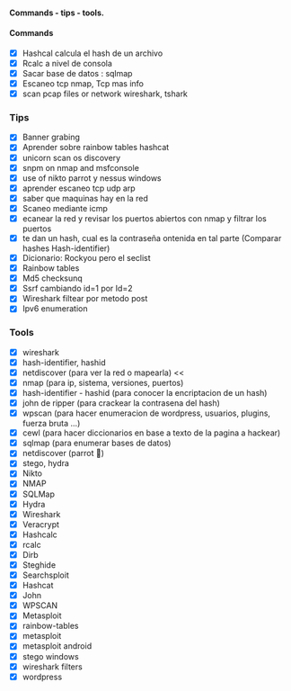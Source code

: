 #### Commands - tips - tools.
#### Commands
- [x] Hashcal calcula el hash de un archivo
- [x] Rcalc a nivel de consola
- [x] Sacar base de datos : sqlmap
- [x] Escaneo tcp nmap, Tcp mas info
- [x] scan pcap files or network wireshark, tshark

### Tips
- [x] Banner grabing
- [x] Aprender sobre rainbow tables hashcat
- [x] unicorn scan os discovery
- [x] snpm on nmap and msfconsole
- [x] use of nikto parrot y nessus windows
- [x] aprender escaneo tcp udp arp
- [x] saber que maquinas hay en la red
- [x] Scaneo mediante icmp
- [x] ecanear la red y revisar los puertos abiertos con nmap y filtrar los puertos
- [x] te dan un hash, cual es la contraseña ontenida en tal parte (Comparar hashes Hash-identifier)
- [x] Dicionario: Rockyou pero el seclist
- [x] Rainbow tables
- [x] Md5 checksunq
- [x] Ssrf cambiando id=1 por Id=2
- [x] Wireshark filtear por metodo post
- [x] Ipv6 enumeration

### Tools
- [x] wireshark
- [x] hash-identifier, hashid
- [x] netdiscover (para ver la red o mapearla) <<
- [x]  nmap (para ip, sistema, versiones, puertos)
- [x] hash-identifier - hashid (para conocer la encriptacion de un hash)
- [x] john de ripper (para crackear la contrasena del hash)
- [x] wpscan (para hacer enumeracion de wordpress, usuarios, plugins, fuerza bruta ...)
- [x] cewl (para hacer diccionarios en base a texto de la pagina a hackear)
- [x] sqlmap (para enumerar bases de datos)
- [x] netdiscover (parrot 🦜)
- [x] stego, hydra
- [x] Nikto 
- [x] NMAP 
- [x] SQLMap
- [x] Hydra
- [x] Wireshark 
- [x] Veracrypt 
- [x] Hashcalc 
- [x] rcalc
- [x] Dirb 
- [x] Steghide 
- [x] Searchsploit 
- [x] Hashcat 
- [x] John 
- [x] WPSCAN 
- [x] Metasploit
- [x] rainbow-tables
- [x] metasploit
- [x] metasploit android
- [x] stego windows
- [x] wireshark filters
- [x] wordpress